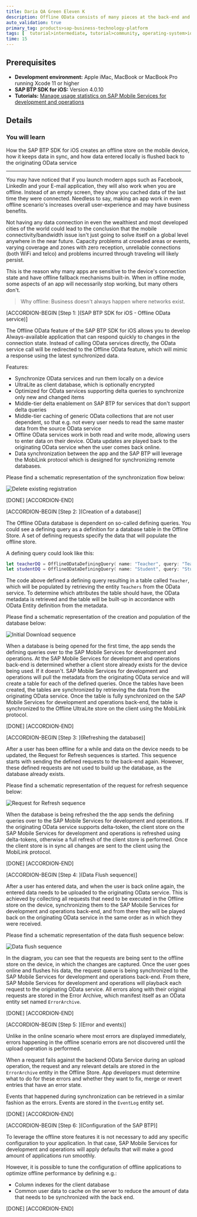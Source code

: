 ```yaml
---
title: Daria QA Green Eleven K
description: Offline OData consists of many pieces at the back-end and the front-end that eventually make offline OData work, without being in the way of the developer. This tutorial will explain how all components work together to achieve this.
auto_validation: true
primary_tag: products>sap-business-technology-platform
tags: [  tutorial>intermediate, tutorial>community, operating-system>ios, topic>mobile, topic>odata, products>sap-business-technology-platform, products>sap-mobile-services ]
time: 15
---
```


## Prerequisites  

- **Development environment:** Apple iMac, MacBook or MacBook Pro running Xcode 11 or higher
- **SAP BTP SDK for iOS:** Version 4.0.10
- **Tutorials:** [Manage usage statistics on SAP Mobile Services for development and operations](fiori-ios-hcpms-reporting)

## Details

### You will learn  

How the SAP BTP SDK for iOS creates an offline store on the mobile device, how it keeps data in sync, and how data entered locally is flushed back to the originating OData service

---

You may have noticed that if you launch modern apps such as Facebook, LinkedIn and your E-mail application, they will also work when you are offline. Instead of an empty screen, they show you cached data of the last time they were connected. Needless to say, making an app work in even offline scenario's increases overall user-experience and may have business benefits.

Not having any data connection in even the wealthiest and most developed cities of the world could lead to the conclusion that the mobile connectivity/bandwidth issue isn't just going to solve itself on a global level anywhere in the near future. Capacity problems at crowded areas or events, varying coverage and zones with zero reception, unreliable connections (both WiFi and telco) and problems incurred through traveling will likely persist.

This is the reason why many apps are sensitive to the device's connection state and have offline fallback mechanisms built-in. When in offline mode, some aspects of an app will necessarily stop working, but many others don't.

> Why offline: Business doesn't always happen where networks exist.

[ACCORDION-BEGIN [Step 1: ](SAP BTP SDK for iOS - Offline OData service)]

The Offline OData feature of the SAP BTP SDK for iOS allows you to develop Always-available application that can respond quickly to changes in the connection state. Instead of calling OData services directly, the OData service call will be redirected to the Offline OData feature, which will mimic a response using the latest synchronized data.

Features:

- Synchronize OData services and run them locally on a device
- UltraLite as client database, which is optionally encrypted
- Optimized for OData services supporting delta queries to synchronize only new and changed items
- Middle-tier delta enablement on SAP BTP for services that don't support delta queries
- Middle-tier caching of generic OData collections that are not user dependent, so that e.g. not every user needs to read the same master data from the source OData service
- Offline OData services work in both read and write mode, allowing users to enter data on their device. OData updates are played back to the originating OData service when the user comes back online.
- Data synchronization between the app and the SAP BTP will leverage the MobiLink protocol which is designed for synchronizing remote databases.

Please find a schematic representation of the synchronization flow below:

![Delete existing registration](image-1.png)

[DONE]
[ACCORDION-END]

[ACCORDION-BEGIN [Step 2: ](Creation of a database)]

The Offline OData database is dependent on so-called defining queries. You could see a defining query as a definition for a database table in the Offline Store. A set of defining requests specify the data that will populate the offline store.

A defining query could look like this:

```swift
let teacherDQ = OfflineODataDefiningQuery( name: "Teacher", query: "Teachers", automaticallyRetrievesStreams: false )
let studentDQ = OfflineODataDefiningQuery( name: "Student", query: "Students", automaticallyRetrievesStreams: false )
```

The code above defined a defining query resulting in a table called `Teacher`, which will be populated by retrieving the entity `Teachers` from the OData service. To determine which attributes the table should have, the OData metadata is retrieved and the table will be built-up in accordance with OData Entity definition from the metadata.

Please find a schematic representation of the creation and population of the database below:

![Initial Download sequence](image-2.png)

When a database is being opened for the first time, the app sends the defining queries over to the SAP Mobile Services for development and operations. At the SAP Mobile Services for development and operations back-end is determined whether a client store already exists for the device being used. If it doesn't. SAP Mobile Services for development and operations will pull the metadata from the originating OData service and will create a table for each of the defined queries. Once the tables have been created, the tables are synchronized by retrieving the data from the originating OData service. Once the table is fully synchronized on the SAP Mobile Services for development and operations back-end, the table is synchronized to the Offline UltraLite store on the client using the MobiLink protocol.

[DONE]
[ACCORDION-END]

[ACCORDION-BEGIN [Step 3: ](Refreshing the database)]

After a user has been offline for a while and data on the device needs to be updated, the Request for Refresh sequences is started. This sequence starts with sending the defined requests to the back-end again. However, these defined requests are not used to build up the database, as the database already exists.

Please find a schematic representation of the request for refresh sequence below:

![Request for Refresh sequence](image-3.png)

When the database is being refreshed the the app sends the defining queries over to the SAP Mobile Services for development and operations. If the originating OData service supports delta-token, the client store on the SAP Mobile Services for development and operations is refreshed using delta-tokens, otherwise a full refresh of the client store is performed. Once the client store is in sync all changes are sent to the client using the MobiLink protocol.

[DONE]
[ACCORDION-END]

[ACCORDION-BEGIN [Step 4: ](Data Flush sequence)]

After a user has entered data, and when the user is back online again, the entered data needs to be uploaded to the originating OData service. This is achieved by collecting all requests that need to be executed in the Offline store on the device, synchronizing them to the SAP Mobile Services for development and operations back-end, and from there they will be played back on the originating OData service in the same order as in which they were received.

Please find a schematic representation of the data flush sequence below:

![Data flush sequence](image-4.png)

In the diagram, you can see that the requests are being sent to the offline store on the device, in which the changes are captured. Once the user goes online and flushes his data, the request queue is being synchronized to the SAP Mobile Services for development and operations back-end. From there, SAP Mobile Services for development and operations will playback each request to the originating OData service. All errors along with their original requests are stored in the Error Archive, which manifest itself as an OData entity set named `ErrorArchive`.

[DONE]
[ACCORDION-END]

[ACCORDION-BEGIN [Step 5: ](Error and events)]

Unlike in the online scenario where most errors are displayed immediately, errors happening in the offline scenario errors are not discovered until the upload operation is performed.

When a request fails against the backend OData Service during an upload operation, the request and any relevant details are stored in the `ErrorArchive` entity in the Offline Store. App developers must determine what to do for these errors and whether they want to fix, merge or revert entries that have an error state.

Events that happened during synchronization can be retrieved in a similar fashion as the errors. Events are stored in the `EventLog` entity set.

[DONE]
[ACCORDION-END]

[ACCORDION-BEGIN [Step 6: ](Configuration of the SAP BTP)]

To leverage the offline store features it is not necessary to add any specific configuration to your application. In that case, SAP Mobile Services for development and operations will apply defaults that will make a good amount of applications run smoothly.

However, it is possible to tune the configuration of offline applications to optimize offline performance by defining e.g.:

- Column indexes for the client database
- Common user data to cache on the server to reduce the amount of data that needs to be synchronized with the back end.

[DONE]
[ACCORDION-END]

